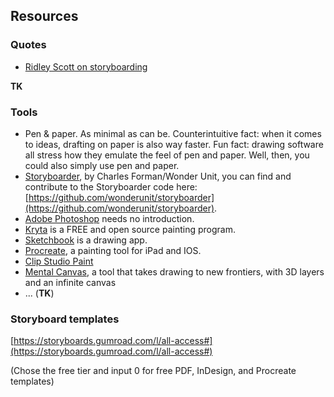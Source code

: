 ## Resources

### Quotes


- [Ridley Scott on storyboarding](https://youtu.be/ljjlXSGdSYs)

**TK**

### Tools 

- Pen & paper. As minimal as can be. Counterintuitive fact: when it comes to ideas, drafting on paper is also way faster. Fun fact: drawing software  all stress how they emulate the feel of pen and paper. Well, then, you could also simply use pen and paper.
- [Storyboarder](https://wonderunit.com/storyboarder/), by Charles Forman/Wonder Unit, you can find and contribute to the Storyboarder code here: [https://github.com/wonderunit/storyboarder](https://github.com/wonderunit/storyboarder).
- [Adobe Photoshop](https://www.adobe.com/products/photoshop.html) needs no introduction.
- [Kryta](https://krita.org/en/) is a FREE and open source painting program.
- [Sketchbook](https://www.sketchbook.com) is a drawing app.
- [Procreate](https://procreate.art), a painting tool for iPad and IOS.
- [Clip Studio Paint](https://www.clipstudio.net/en/)
- [Mental Canvas](https://www.mentalcanvas.com), a tool that takes drawing to new frontiers, with 3D layers and an infinite canvas
- ... (**TK**)

### Storyboard templates

[https://storyboards.gumroad.com/l/all-access#](https://storyboards.gumroad.com/l/all-access#)

(Chose the free tier and input 0 for free PDF, InDesign, and Procreate templates)

